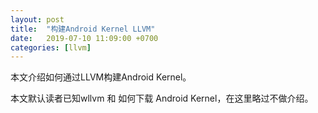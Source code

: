 ```yaml
---
layout: post
title:  "构建Android Kernel LLVM"
date:   2019-07-10 11:09:00 +0700
categories: [llvm]
---
```

本文介绍如何通过LLVM构建Android Kernel。

本文默认读者已知wllvm 和 如何下载 Android Kernel，在这里略过不做介绍。
